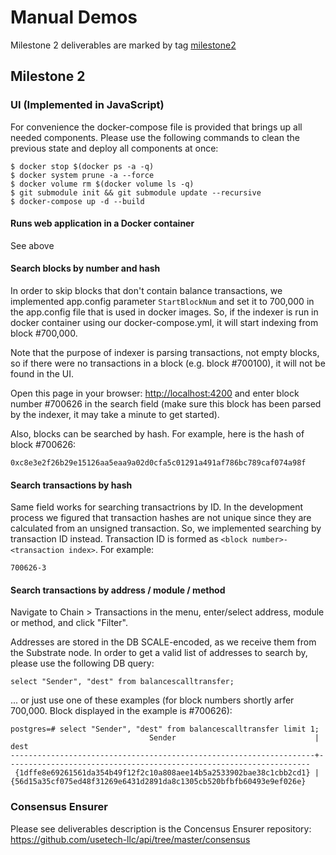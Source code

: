 # Manual Demos

Milestone 2 deliverables are marked by tag [milestone2](https://github.com/usetech-llc/polkadot_psql_indexer/tree/milestone2)

## Milestone 2

### UI (Implemented in JavaScript)

For convenience the docker-compose file is provided that brings up all needed components. Please use the following commands to clean the previous state and deploy all components at once:

```
$ docker stop $(docker ps -a -q)
$ docker system prune -a --force
$ docker volume rm $(docker volume ls -q)
$ git submodule init && git submodule update --recursive
$ docker-compose up -d --build
```

#### Runs web application in a Docker container

See above

#### Search blocks by number and hash

In order to skip blocks that don't contain balance transactions, we implemented app.config parameter `StartBlockNum` and set it to 700,000 in the app.config file that is used in docker images. So, if the indexer is run in docker container using our docker-compose.yml, it will start indexing from block #700,000.

Note that the purpose of indexer is parsing transactions, not empty blocks, so if there were no transactions in a block (e.g. block #700100), it will not be found in the UI.

Open this page in your browser: [http://localhost:4200](http://localhost:4200) and enter block number #700626 in the search field (make sure this block has been parsed by the indexer, it may take a minute to get started). 

Also, blocks can be searched by hash. For example, here is the hash of block #700626: 

```
0xc8e3e2f26b29e15126aa5eaa9a02d0cfa5c01291a491af786bc789caf074a98f
```

#### Search transactions by hash

Same field works for searching transactrions by ID. In the development process we figured that transaction hashes are not unique since they are calculated from an unsigned transaction. So, we implemented searching by transaction ID instead. Transaction ID is formed as `<block number>-<transaction index>`. For example:

```
700626-3
```

#### Search transactions by address / module / method

Navigate to Chain > Transactions in the menu, enter/select address, module or method, and click "Filter". 

Addresses are stored in the DB SCALE-encoded, as we receive them from the Substrate node. In order to get a valid list of addresses to search by, please use the following DB query: 

```
select "Sender", "dest" from balancescalltransfer;
```

... or just use one of these examples (for block numbers shortly arfer 700,000. Block displayed in the example is #700626):

```
postgres=# select "Sender", "dest" from balancescalltransfer limit 1;
                               Sender                               |                                dest                                
--------------------------------------------------------------------+--------------------------------------------------------------------
 {1dffe8e69261561da354b49f12f2c10a808aee14b5a2533902bae38c1cbb2cd1} | {56d15a35cf075ed48f31269e6431d2891da8c1305cb520bfbfb60493e9ef026e}
```

### Consensus Ensurer

Please see deliverables description is the Concensus Ensurer repository:
https://github.com/usetech-llc/api/tree/master/consensus